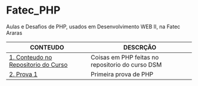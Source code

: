 # Fatec_PHP
Aulas e Desafios de PHP, usados em Desenvolvimento WEB II, na Fatec Araras

CONTEUDO | DESCRÇÃO
-- | --
[1. Conteudo no Repositorio do Curso](https://github.com/Lifer18/Fatec_Desenvolvimento_De_Software_Muiltiplataforma/tree/main/2º%20Semestre/Desenvolvimento%20web%20II%20-%20PHP) | Coisas em PHP feitas no repositorio do curso DSM
[2. Prova 1](https://github.com/Lifer18/FATEC_DES_WEB_2_2022_Avaliacao1)| Primeira prova de PHP
